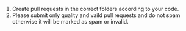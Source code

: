 1. Create pull requests in the correct folders according to your code.
2. Please submit only quality and vaild pull requests and do not spam otherwise it will be marked as spam or invalid.
